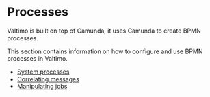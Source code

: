 # Processes

Valtimo is built on top of Camunda, it uses Camunda to create BPMN processes.

This section contains information on how to configure and use BPMN processes in Valtimo.

* [System processes](systemprocesses.md)
* [Correlating messages](correlatingmessages.md)
* [Manipulating jobs](process-beans/job-service.md)
